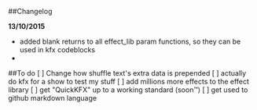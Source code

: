 ##Changelog

**13/10/2015**
 - added blank returns to all effect_lib param functions, so they can be used in kfx codeblocks
 -
 
 
 ##To do
 [ ] Change how shuffle text's extra data is prepended
 [ ] actually do kfx for a show to test my stuff
 [ ] add millions more effects to the effect library
 [ ] get "QuickKFX" up to a working standard (soon™)
 [ ] get used to github markdown language